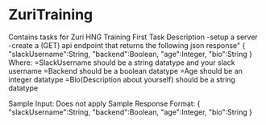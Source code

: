 # ZuriTraining
Contains tasks for Zuri HNG Training
First Task Description
-setup a server
-create a (GET) api endpoint that returns the following json response"
 {
  "slackUsername":String,
  "backend":Boolean,
  "age":Integer,
  "bio":String
 }
Where: 
    =SlackUsername should be a string datatype and your slack username
    =Backend should be a boolean datatype
    =Age should be an integer datatype
    =Bio(Description about yourself) should be a string datatype
    
Sample Input: Does not apply
Sample Response Format:
{
  "slackUsername":String,
  "backend":Boolean,
  "age":Integer,
  "bio":String
}
